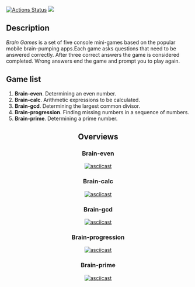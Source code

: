 [![Actions Status](https://github.com/dom1howka/frontend-project-44/workflows/hexlet-check/badge.svg)](https://github.com/dom1howka/frontend-project-44/actions)
<a href="https://codeclimate.com/github/dom1howka/frontend-project-44/maintainability"><img src="https://api.codeclimate.com/v1/badges/4bcc3d40a462630e388f/maintainability" /></a>

<h2><b>Description</b></h2>
<p><i>Brain Games</i> is a set of five console mini-games based on the popular mobile brain-pumping apps.Each game asks questions that need to be answered correctly. After three correct answers the game is considered completed. Wrong answers end the game and prompt you to play again.</p>

<h2><b>Game list</b></h2>
<ol>
<li><b>Brain-even</b>. Determining an even number.</li>
  <li><b>Brain-calc</b>. Arithmetic expressions to be calculated.</li>
  <li><b>Brain-gcd</b>. Determining the largest common divisor.</li>
  <li><b>Brain-progression</b>. Finding missing numbers in a sequence of numbers.</li>
  <li><b>Brain-prime</b>. Determining a prime number.</li>
</ol>
<div align="center">
  <h2><b>Overviews</b></h2>
  <h3><b>Brain-even</b></h3>

[![asciicast](https://asciinema.org/a/D2gaK1jHEGK3ggWQlC1lWO8cz.svg)](https://asciinema.org/a/D2gaK1jHEGK3ggWQlC1lWO8cz)

 <h3><b>Brain-calc</b></h3>

[![asciicast](https://asciinema.org/a/8lZV6IVMqDSN3QtYziPN3lC7j.svg)](https://asciinema.org/a/8lZV6IVMqDSN3QtYziPN3lC7j)

 <h3><b>Brain-gcd</b></h3>

[![asciicast](https://asciinema.org/a/pT9soa2vk4KFqha38t8Y04OSn.svg)](https://asciinema.org/a/pT9soa2vk4KFqha38t8Y04OSn)

<h3><b>Brain-progression</b></h3>

[![asciicast](https://asciinema.org/a/lilAzGC7tw76h5XbKRhhn2Qlh.svg)](https://asciinema.org/a/lilAzGC7tw76h5XbKRhhn2Qlh)

<h3><b>Brain-prime</b></h3>

[![asciicast](https://asciinema.org/a/pMVJoVnOfbM1ujTqoEGJ12j6G.svg)](https://asciinema.org/a/pMVJoVnOfbM1ujTqoEGJ12j6G)

</div>